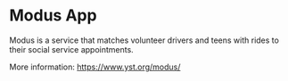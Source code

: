 # Modus App

Modus is a service that matches volunteer drivers and teens with rides to their social service appointments.

More information: https://www.yst.org/modus/

